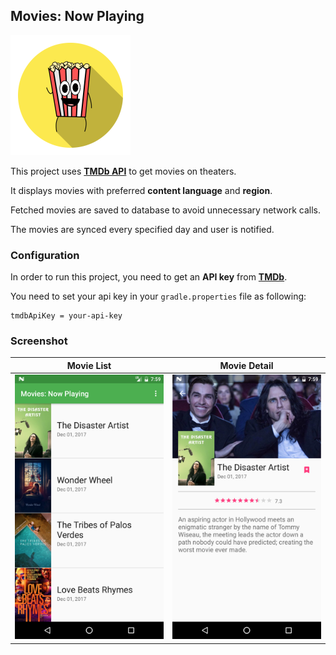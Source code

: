 ## Movies: Now Playing

![](https://github.com/figengungor/MoviesNowPlaying/blob/master/app/src/main/res/mipmap-xxxhdpi/ic_launcher.png?raw=true)

This project uses [**TMDb API**](https://www.themoviedb.org/documentation/api) to get movies on theaters.

It displays movies with preferred **content language** and **region**.

Fetched movies are saved to database to avoid unnecessary network calls.

The movies are synced every specified day and user is notified.


### Configuration

In order to run this project, you need to get an **API key** from [**TMDb**](https://www.themoviedb.org/).

You need to set your api key in your `gradle.properties` file as following:

    tmdbApiKey = your-api-key

### Screenshot

Movie List             |  Movie Detail
:-------------------------:|:-------------------------:
![](art/movie_list.png)  |  ![](art/movie_detail.png)







